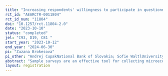 ```yaml
---
title: "Increasing respondents' willingness to participate in questionnaire surveys "
rct_id: "AEARCTR-0011804"
rct_id_num: "11804"
doi: "10.1257/rct.11804-2.0"
date: "2023-10-10"
status: "completed"
jel: "C93, D19, C81	"
start_year: "2023-10-12"
end_year: "2024-06-30"
pi: "Zuzana Brokesova"
pi_other: "Andrej CupakNational Bank of Slovakia; Sofie WaltlUniversity of Cambridge; Judita  Jurasekova KucserovaNational Bank of Slovakia; Anna StrachotováNational Bank of Slovakia; Boris FrankovicStatistical Office of the Slovak Republic "
abstract: "Sample surveys are an effective tool for collecting microeconomic data on the population. Despite the many advantages of such data collection, it is often the case that selected groups of respondents systematically refuse to complete questionnaires. Previous research shows that this is particularly true for high-income groups and individuals with high social status. Such non-participation of important groups of individuals may lead to underestimates of income or wealth inequality. In the experiment, we aim to test whether the pre-announced provision of monetary gifts (such as a voucher and a silver collector's coin) can motivate otherwise hard-to-reach household groups to participate in the Household Finance and Consumption Survey (HFCS). The experiment will be conducted as part of the fifth wave of the HFCS survey, which the National Bank of Slovakia and the Statistical Office of the Slovak Republic plan to conduct in autumn 2023. The results of the experiment should be useful for the design of representative surveys, which should not miss high-income and wealthy household groups in their samples."
layout: registration
---
```


